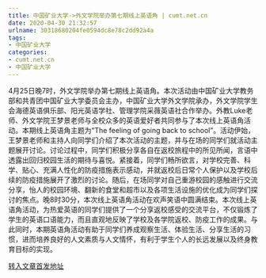 ```yaml
---
title: 中国矿业大学->外文学院举办第七期线上英语角 | cumt.net.cn
date: 2020-04-30 21:32:57
urlname: 30318680204fe0594dc8e78c2dd92a4a
tags: 
- 中国矿业大学
categories:
- cumt.net.cn
- 中国矿业大学
---
```

4月25日晚7时，外文学院举办第七期线上英语角。本次活动由中国矿业大学教务部和共青团中国矿业大学委员会主办，中国矿业大学外文学院承办，外文学院学生会海德英语俱乐部、阳光英语学社、管理学院采薇英语社合作举办。外教Luke老师、外文学院王梦景老师与全校众多的英语爱好者共同参与了本次线上英语角活动。本期线上英语角主题为“The feeling of going back to school”。活动伊始，王梦景老师和主持人向同学们介绍了本次活动的主题，并与在场的同学们就活动主题展开讨论。讨论过程中，同学们积极分享各自在返校旅程中的所见所闻，言语中透露出回归校园生活的期待与喜悦。紧接着，同学们畅所欲言，对学校完善、科学、贴心、充满人性化的防疫措施表示感动，并就返校后日常个人保护以及学校后续的防疫措施展开了激烈的讨论。随后，在场同学对自己重游校园的感触进行交流分享，怡人的校园环境、翻新的食堂和超市以及各项生活设施的优化成为同学们探讨的焦点。晚8时30分，本次线上英语角活动在欢声笑语中圆满结束。本次线上英语角活动，为热爱英语的同学们提供了一个分享返校感受的交流平台，不仅锻炼了学生的英语口语能力，而且直观地反映了学校及各学院返校、防疫工作的成果。与此同时，本期英语角活动有助于同学们养成观察生活、体验生活、分享生活的习惯，进而培养良好的人文素质与人文情怀，有利于学生个人的长远发展以及终身教育目标的实现。



[转入文章首发地址](http://xwzx.cumt.edu.cn/98/c0/c523a563392/page.htm)